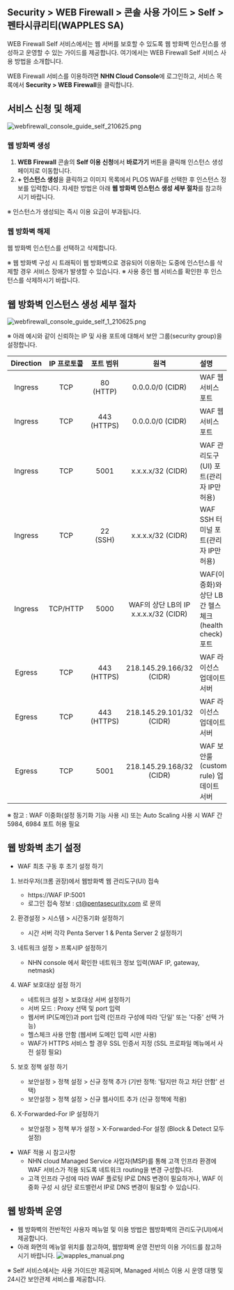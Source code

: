 ## Security > WEB Firewall > 콘솔 사용 가이드 > Self > 펜타시큐리티(WAPPLES SA)

WEB Firewall Self 서비스에서는 웹 서버를 보호할 수 있도록 웹 방화벽 인스턴스를 생성하고 운영할 수 있는 가이드를 제공합니다.
여기에서는 WEB Firewall Self 서비스 사용 방법을 소개합니다.

WEB Firewall 서비스를 이용하려면 **NHN Cloud Console**에 로그인하고, 서비스 목록에서 **Security > WEB Firewall**을 클릭합니다.

## 서비스 신청 및 해제

![webfirewall_console_guide_self_210625.png](https://static.toastoven.net/prod_web_firewall/webfirewall_console_guide_self_220613.png)

### 웹 방화벽 생성

1. **WEB Firewall** 콘솔의 **Self 이용 신청**에서 **바로가기** 버튼을 클릭해 인스턴스 생성 페이지로 이동합니다.
2. **+ 인스턴스 생성**을 클릭하고 이미지 목록에서 PLOS WAF를 선택한 후 인스턴스 정보를 입력합니다. 자세한 방법은 아래 **웹 방화벽 인스턴스 생성 세부 절차**를 참고하시기 바랍니다.

※ 인스턴스가 생성되는 즉시 이용 요금이 부과됩니다.

### 웹 방화벽 해제

웹 방화벽 인스턴스를 선택하고 삭제합니다.

※ 웹 방화벽 구성 시 트래픽이 웹 방화벽으로 경유되어 이용하는 도중에 인스턴스를 삭제할 경우 서비스 장애가 발생할 수 있습니다.
※ 사용 중인 웹 서비스를 확인한 후 인스턴스를 삭제하시기 바랍니다.

## 웹 방화벽 인스턴스 생성 세부 절차

![webfirewall_console_guide_self_1_210625.png](https://static.toastoven.net/prod_web_firewall/webfirewall_console_guide_self_1_220523.png)

※ 아래 예시와 같이 신뢰하는 IP 및 사용 포트에 대해서 보안 그룹(security group)을 설정합니다.

| Direction | IP 프로토콜 | 포트 범위 | 원격 | 설명 |
| :-------: | :-----: | :---: | :---: | :--- |
| Ingress | TCP | 80 (HTTP) | 0.0.0.0/0 (CIDR) | WAF 웹 서비스 포트 |
| Ingress | TCP | 443 (HTTPS) | 0.0.0.0/0 (CIDR) | WAF 웹 서비스 포트 |
| Ingress | TCP | 5001 | x.x.x.x/32 (CIDR) | WAF 관리도구(UI) 포트(관리자 IP만 허용) |
| Ingress | TCP | 22 (SSH) | x.x.x.x/32 (CIDR) | WAF SSH 터미널 포트(관리자 IP만 허용) |
| Ingress | TCP/HTTP | 5000 | WAF의 상단 LB의 IP<BR>x.x.x.x/32 (CIDR) | WAF(이중화)와 상단 LB간 헬스체크(health check) 포트 |
| Egress | TCP | 443 (HTTPS) | 218.145.29.166/32 (CIDR) | WAF 라이선스 업데이트 서버 
| Egress | TCP | 443 (HTTPS) | 218.145.29.101/32 (CIDR) | WAF 라이선스 업데이트 서버 |
| Egress | TCP | 5001 | 218.145.29.168/32 (CIDR) | WAF 보안룰(custom rule) 업데이트 서버 |

※ 참고 : WAF 이중화(설정 동기화 기능 사용 시) 또는 Auto Scaling 사용 시 WAF 간 5984, 6984 포트 허용 필요

## 웹 방화벽 초기 설정

* WAF 최초 구동 후 초기 설정 하기

1. 브라우저(크롬 권장)에서 웹방화벽 웹 관리도구(UI) 접속
    * https://WAF IP:5001
    * 로그인 접속 정보 : ct@pentasecurity.com 로 문의

2. 환경설정 > 시스템 > 시간동기화 설정하기
    * 시간 서버 각각 Penta Server 1 &  Penta Server 2 설정하기

3. 네트워크 설정 > 프록시IP 설정하기
    * NHN console 에서 확인한 네트워크 정보 입력(WAF IP, gateway, netmask)

4. WAF 보호대상 설정 하기
    * 네트워크 설정 > 보호대상 서버 설정하기
    * 서버 모드 : Proxy 선택 및 port 입력
    * 웹서버 IP(도메인)과 port 입력 (인프라 구성에 따라 '단일' 또는 '다중' 선택 가능)
    * 헬스체크 사용 안함 (웹서버 도메인 입력 시만 사용)
    * WAF가 HTTPS 서비스 할 경우 SSL 인증서 지정 (SSL 프로파일 메뉴에서 사전 설정 필요)

5. 보호 정책 설정 하기
    * 보안설정 > 정책 설정 > 신규 정책 추가 (기반 정책: '탐지만 하고 차단 안함' 선택)
    * 보안설정 > 정책 설정 > 신규 웹사이트 추가 (신규 정책에 적용)

6. X-Forwarded-For IP 설정하기
    * 보안설정 > 정책 부가 설정 > X-Forwarded-For 설정 (Block & Detect 모두 설정)

* WAF 적용 시 참고사항
   * NHN cloud Managed Service 사업자(MSP)를 통해 고객 인프라 환경에 WAF 서비스가 적용 되도록 네트워크 routing을 변경 구성합니다.
    * 고객 인프라 구성에 따라 WAF 플로팅 IP로 DNS 변경이 필요하거나, WAF 이중화 구성 시 상단 로드밸런서 IP로 DNS 변경이 필요할 수 있습니다.

## 웹 방화벽 운영

* 웹 방화벽의 전반적인 사용자 메뉴얼 및 이용 방법은 웹방화벽의 관리도구(UI)에서 제공합니다.
* 아래 화면의 메뉴얼 위치를 참고하여, 웹방화벽 운영 전반의 이용 가이드를 참고하시기 바랍니다.
![wapples_manual.png](https://static.toastoven.net/prod_web_firewall/wapples_manual.png)

※ Self 서비스에서는 사용 가이드만 제공되며, Managed 서비스 이용 시 운영 대행 및 24시간 보안관제 서비스를 제공합니다.
